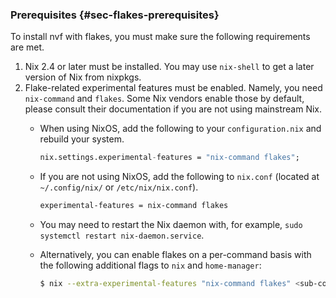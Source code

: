 ### Prerequisites {#sec-flakes-prerequisites}

To install nvf with flakes, you must make sure the following requirements are
met.

1. Nix 2.4 or later must be installed. You may use `nix-shell` to get a later
   version of Nix from nixpkgs.
2. Flake-related experimental features must be enabled. Namely, you need
   `nix-command` and `flakes`. Some Nix vendors enable those by default, please
   consult their documentation if you are not using mainstream Nix.
   - When using NixOS, add the following to your `configuration.nix` and rebuild
     your system.

     ```nix
     nix.settings.experimental-features = "nix-command flakes";
     ```

   - If you are not using NixOS, add the following to `nix.conf` (located at
     `~/.config/nix/` or `/etc/nix/nix.conf`).

     ```bash
     experimental-features = nix-command flakes
     ```

   - You may need to restart the Nix daemon with, for example,
     `sudo systemctl restart nix-daemon.service`.

   - Alternatively, you can enable flakes on a per-command basis with the
     following additional flags to `nix` and `home-manager`:

     ```sh
     $ nix --extra-experimental-features "nix-command flakes" <sub-commands>
     ```
